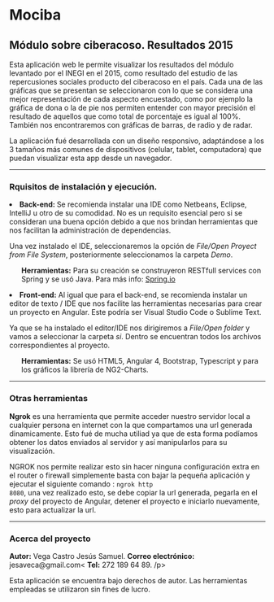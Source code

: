 <h1>Mociba</h1>

<h2>Módulo sobre ciberacoso. Resultados 2015</h2>
<p>Esta aplicación web le permite visualizar los resultados del módulo levantado por el INEGI en el 2015, como
 resultado del estudio de las repercusiones sociales producto del ciberacoso en el país. Cada una de las gráficas que se presentan se seleccionaron con lo que se considera una mejor representación de
 cada aspecto encuestado, como por ejemplo la gráfica de dona o la de pie nos permiten entender con mayor precisión
 el resultado de aquellos que como total de porcentaje es igual al 100%. También nos encontraremos con gráficas de barras, de radio y de radar.</p>
 <p>La aplicación fué desarrollada con un diseño responsivo, adaptándose a los 3 tamaños más comunes de dispositivos 
 (celular, tablet, computadora) que puedan visualizar esta app desde un navegador.</p>
<hr>
<h3>Rquisitos de instalación y ejecución.</h3>
<li> <b>Back-end: </b>
Se recomienda instalar una IDE como Netbeans, Eclipse, IntelliJ u otro de su comodidad.
No es un requisito esencial pero si se consideran una buena opción debido a que nos brindan herramientas que nos facilitan
la administración de dependencias.

Una vez instalado el IDE, seleccionaremos la opción de <em>File/Open Proyect from File System</em>, posteriormente seleccionamos la carpeta <em>Demo</em>.

<ul><b>Herramientas:</b> Para su creación se construyeron RESTfull services con Spring y se usó Java. Para más info: <a href="https://spring.io/guides/gs/rest-service/">Spring.io</a></ul>

<li><b>Front-end:</b>
Al igual que para el back-end, se recomienda instalar un editor de texto / IDE que nos facilite las herramientas necesarias para crear un proyecto en Angular.
Este podría ser Visual Studio Code o Sublime Text. 

Ya que se ha instalado el editor/IDE nos dirigiremos a <em>File/Open folder</em> y vamos a seleccionar la carpeta <em>si</em>. Dentro se encuentran todos los archivos correspondientes al proyecto.

<ul><b>Herramientas:</b> Se usó HTML5, Angular 4, Bootstrap, Typescript y para los gráficos la librería de NG2-Charts.</ul>
<hr>
<h3> Otras herramientas </h3>

<b>Ngrok</b> es una herramienta que permite acceder nuestro servidor local a cualquier persona en internet con la que compartamos una url generada dinamicamente.
Esto fué de mucha utiliad ya que de esta forma podíamos obtener los datos enviados al servidor y así manipularlos para su visualización.

NGROK nos permite realizar esto  sin hacer ninguna configuración extra en el router o firewall simplemente basta con bajar la pequeña aplicación y ejecutar el siguiente comando : 
<code>ngrok http 8080</code>, una vez realizado esto, se debe copiar la url generada, pegarla en el <em>proxy</em> del proyecto de Angular, detener el proyecto e iniciarlo nuevamente, esto para actualizar la url.

<hr><h3>Acerca del proyecto</h3>
<p>
<b>Autor:</b> Vega Castro Jesús Samuel. <b>Correo electrónico: </b>jesaveca@gmail.com< <b>Tel:</b> 272 189 64 89. /p>
<p>Esta aplicación se encuentra bajo derechos de autor. Las herramientas empleadas se utilizaron sin fines de lucro.</p>

